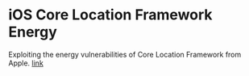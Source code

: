 # iOS Core Location Framework Energy

Exploiting the energy vulnerabilities of Core Location Framework from Apple. [link](https://developer.apple.com/documentation/corelocation/) 
